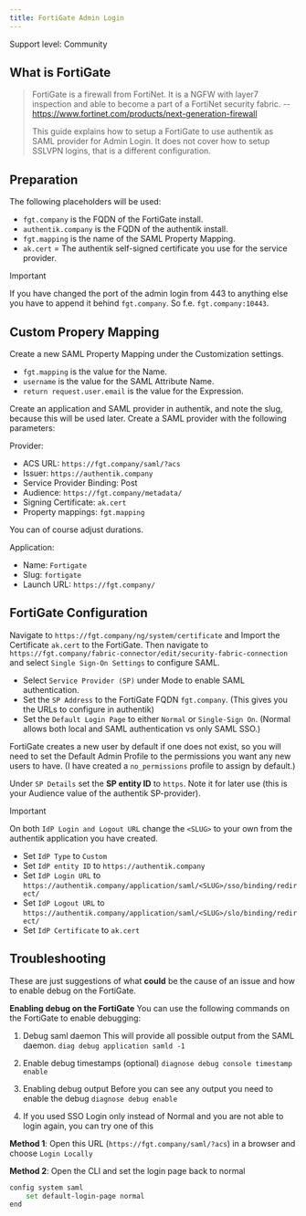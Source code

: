 ```yaml
---
title: FortiGate Admin Login
---
```


<span class="badge badge--secondary">Support level: Community</span>

## What is FortiGate

> FortiGate is a firewall from FortiNet. It is a NGFW with layer7 inspection and able to become a part of a FortiNet security fabric.
> -- https://www.fortinet.com/products/next-generation-firewall
>
> This guide explains how to setup a FortiGate to use authentik as SAML provider for Admin Login. It does not cover how to setup SSLVPN logins, that is a different configuration.

## Preparation

The following placeholders will be used:

-   `fgt.company` is the FQDN of the FortiGate install.
-   `authentik.company` is the FQDN of the authentik install.
-   `fgt.mapping` is the name of the SAML Property Mapping.
-   `ak.cert` = The authentik self-signed certificate you use for the service provider.

> [!IMPORTANT]
> If you have changed the port of the admin login from 443 to anything else you have to append it behind `fgt.company`. So f.e. `fgt.company:10443`.

## Custom Propery Mapping

Create a new SAML Property Mapping under the Customization settings.

-   `fgt.mapping` is the value for the Name.
-   `username` is the value for the SAML Attribute Name.
-   `return request.user.email` is the value for the Expression.

Create an application and SAML provider in authentik, and note the slug, because this will be used later. Create a SAML provider with the following parameters:

Provider:

-   ACS URL: `https://fgt.company/saml/?acs`
-   Issuer: `https://authentik.company`
-   Service Provider Binding: Post
-   Audience: `https://fgt.company/metadata/`
-   Signing Certificate: `ak.cert`
-   Property mappings: `fgt.mapping`

You can of course adjust durations.

Application:

-   Name: `Fortigate`
-   Slug: `fortigate`
-   Launch URL: `https://fgt.company/`

## FortiGate Configuration

Navigate to `https://fgt.company/ng/system/certificate` and Import the Certificate `ak.cert` to the FortiGate.
Then navigate to `https://fgt.company/fabric-connector/edit/security-fabric-connection` and select `Single Sign-On Settings` to configure SAML.

-   Select `Service Provider (SP)` under Mode to enable SAML authentication.
-   Set the `SP Address` to the FortiGate FQDN `fgt.company`. (This gives you the URLs to configure in authentik)
-   Set the `Default Login Page` to either `Normal` or `Single-Sign On`. (Normal allows both local and SAML authentication vs only SAML SSO.)

FortiGate creates a new user by default if one does not exist, so you will need to set the Default Admin Profile to the permissions you want any new users to have. (I have created a `no_permissions` profile to assign by default.)

Under `SP Details` set the **SP entity ID** to `https`. Note it for later use (this is your Audience value of the authentik SP-provider).

> [!IMPORTANT]
> On both `IdP Login and Logout URL` change the `<SLUG>` to your own from the authentik application you have created.

-   Set `IdP Type` to `Custom`
-   Set `IdP entity ID` to `https://authentik.company`
-   Set `IdP Login URL` to `https://authentik.company/application/saml/<SLUG>/sso/binding/redirect/`
-   Set `IdP Logout URL` to `https://authentik.company/application/saml/<SLUG>/slo/binding/redirect/`
-   Set `IdP Certificate` to `ak.cert`

## Troubleshooting

These are just suggestions of what **could** be the cause of an issue and how to enable debug on the FortiGate.

**Enabling debug on the FortiGate**
You can use the following commands on the FortiGate to enable debugging:

1. Debug saml daemon
   This will provide all possible output from the SAML daemon.
   `diag debug application samld -1`

2. Enable debug timestamps (optional)
   `diagnose debug console timestamp enable`

3. Enabling debug output
   Before you can see any output you need to enable the debug
   `diagnose debug enable`

4. If you used SSO Login only instead of Normal and you are not able to login again, you can try one of this

**Method 1**:
Open this URL (`https://fgt.company/saml/?acs`) in a browser and choose `Login Locally`

**Method 2**:
Open the CLI and set the login page back to normal

```bash
config system saml
    set default-login-page normal
end
```
